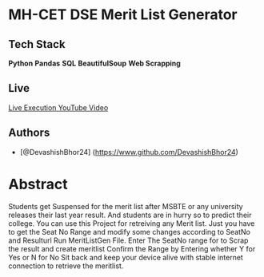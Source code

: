 
# MH-CET DSE Merit List Generator

## Tech Stack

**Python**
**Pandas**
**SQL**
**BeautifulSoup**
**Web Scrapping**


## Live

[Live Execution YouTube Video]([https://lapcomme.ddns.net](https://www.youtube.com/watch?v=IyT9TguJiuo))


## Authors

- [@DevashishBhor24] (https://www.github.com/DevashishBhor24)

# Abstract
Students get Suspensed for the merit list after MSBTE or any university releases their last year result.
And students are in hurry so to predict their college.
You can use this Project for retreiving any Merit list. Just you have to get the Seat No Range and modify some changes according
to SeatNo and Resulturl
Run MeritListGen File.
Enter The SeatNo range for to Scrap the result and create meritlist
Confirm the Range by Entering whether Y for Yes or N for No
Sit back and keep your device alive with stable internet connection to retrieve the meritlist.
